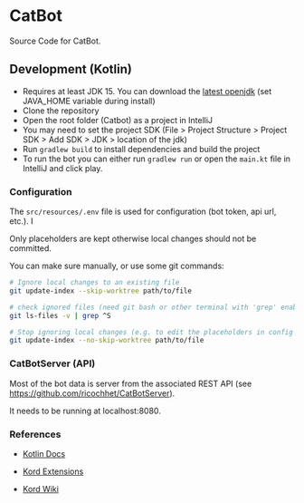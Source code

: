 # CatBot

Source Code for CatBot.

## Development (Kotlin)

- Requires at least JDK 15. You can download the [latest openjdk](https://adoptopenjdk.net/?variant=openjdk16&jvmVariant=hotspot) (set JAVA_HOME variable during install)
- Clone the repository
- Open the root folder (Catbot) as a project in IntelliJ
- You may need to set the project SDK (File > Project Structure > Project SDK > Add SDK > JDK > location of the jdk)
- Run `gradlew build` to install dependencies and build the project
- To run the bot you can either run `gradlew run` or open the `main.kt` file in IntelliJ and click play. 

### Configuration

The `src/resources/.env` file is used for configuration (bot token, api url, etc.). I

Only placeholders are kept otherwise local changes should not be committed.

You can make sure manually, or use some git commands:

```bash
# Ignore local changes to an existing file
git update-index --skip-worktree path/to/file

# check ignored files (need git bash or other terminal with 'grep' enabled)
git ls-files -v | grep ^S

# Stop ignoring local changes (e.g. to edit the placeholders in config file)
git update-index --no-skip-worktree path/to/file
```

### CatBotServer (API) 

Most of the bot data is server from the associated REST API (see https://github.com/ricochhet/CatBotServer). 

It needs to be running at localhost:8080. 

### References

- [Kotlin Docs](https://kotlinlang.org/docs/home.html)

- [Kord Extensions](https://kordex.kotlindiscord.com/)

- [Kord Wiki](https://github.com/kordlib/kord/wiki)

